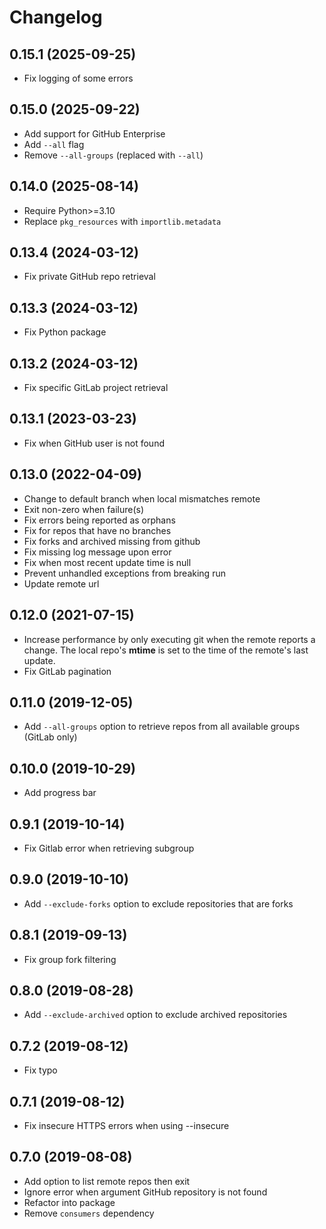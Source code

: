 # Changelog

## 0.15.1 (2025-09-25)
- Fix logging of some errors

## 0.15.0 (2025-09-22)
- Add support for GitHub Enterprise
- Add `--all` flag
- Remove `--all-groups` (replaced with `--all`)

## 0.14.0 (2025-08-14)
- Require Python>=3.10
- Replace `pkg_resources` with `importlib.metadata`

## 0.13.4 (2024-03-12)
- Fix private GitHub repo retrieval

## 0.13.3 (2024-03-12)
- Fix Python package

## 0.13.2 (2024-03-12)
- Fix specific GitLab project retrieval

## 0.13.1 (2023-03-23)
- Fix when GitHub user is not found

## 0.13.0 (2022-04-09)
- Change to default branch when local mismatches remote
- Exit non-zero when failure(s)
- Fix errors being reported as orphans
- Fix for repos that have no branches
- Fix forks and archived missing from github
- Fix missing log message upon error
- Fix when most recent update time is null
- Prevent unhandled exceptions from breaking run
- Update remote url

## 0.12.0 (2021-07-15)
- Increase performance by only executing git when the remote reports a change. 
  The local repo's **mtime** is set to the time of the remote's last update.
- Fix GitLab pagination

## 0.11.0 (2019-12-05)
- Add `--all-groups` option to retrieve repos from all available groups (GitLab only)

## 0.10.0 (2019-10-29)
- Add progress bar

## 0.9.1 (2019-10-14)
- Fix Gitlab error when retrieving subgroup

## 0.9.0 (2019-10-10)
- Add `--exclude-forks` option to exclude repositories that are forks

## 0.8.1 (2019-09-13)
- Fix group fork filtering

## 0.8.0 (2019-08-28)
- Add `--exclude-archived` option to exclude archived repositories

## 0.7.2 (2019-08-12)
- Fix typo

## 0.7.1 (2019-08-12)
- Fix insecure HTTPS errors when using --insecure

## 0.7.0 (2019-08-08)
- Add option to list remote repos then exit
- Ignore error when argument GitHub repository is not found
- Refactor into package
- Remove `consumers` dependency
